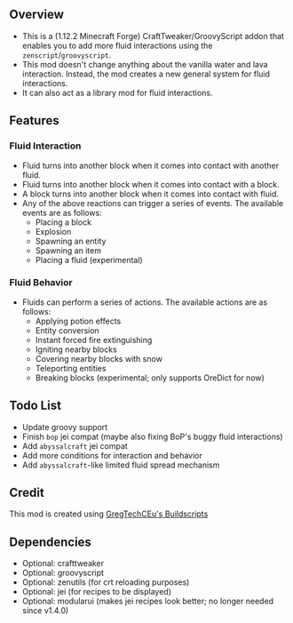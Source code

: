 ## Overview
- This is a (1.12.2 Minecraft Forge) CraftTweaker/GroovyScript addon that enables you to add more fluid interactions using the `zenscript`/`groovyscript`.
- This mod doesn't change anything about the vanilla water and lava interaction. Instead, the mod creates a new general system for fluid interactions.
- It can also act as a library mod for fluid interactions.

## Features
### Fluid Interaction
- Fluid turns into another block when it comes into contact with another fluid.
- Fluid turns into another block when it comes into contact with a block.
- A block turns into another block when it comes into contact with fluid. 
- Any of the above reactions can trigger a series of events. The available events are as follows:
  - Placing a block
  - Explosion
  - Spawning an entity
  - Spawning an item
  - Placing a fluid (experimental)
### Fluid Behavior
- Fluids can perform a series of actions. The available actions are as follows:
  - Applying potion effects
  - Entity conversion
  - Instant forced fire extinguishing
  - Igniting nearby blocks
  - Covering nearby blocks with snow
  - Teleporting entities
  - Breaking blocks (experimental; only supports OreDict for now)

## Todo List
- Update groovy support
- Finish `bop` jei compat (maybe also fixing BoP's buggy fluid interactions)
- Add `abyssalcraft` jei compat
- Add more conditions for interaction and behavior
- Add `abyssalcraft`-like limited fluid spread mechanism

## Credit
This mod is created using [GregTechCEu's Buildscripts](https://github.com/GregTechCEu/Buildscripts)

## Dependencies
- Optional: crafttweaker
- Optional: groovyscript
- Optional: zenutils (for crt reloading purposes)
- Optional: jei (for recipes to be displayed)
- Optional: modularui (makes jei recipes look better; no longer needed since v1.4.0)